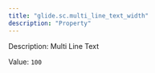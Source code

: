 ```yaml
---
title: "glide.sc.multi_line_text_width"
description: "Property"
---
```


Description: Multi Line Text

Value: `100`